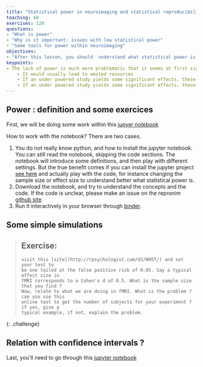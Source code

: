 ```yaml
---
title: "Statistical power in neuroimaging and statistical reproducibility"
teaching: 60
exercises: 120
questions:
- "What is power"
- "Why is it important: issues with low statistical power"
- "Some tools for power within neuroimaging"
objectives:
- "After this lesson, you should  understand what statistical power is, and the issues of low statistical power "
keypoints:
- The lack of power is much more problematic that it seems at first sight.
    - It would usually lead to wasted resources
    - If an under powered study yields some significant effects, these are likely to be overestimated
    - If an under powered study yields some significant effects, these are less likely to replicate
---
```


## Power : definition and some exercices

First, we will be doing some work within this [jupyer notebook](https://github.com/ReproNim/module-stats/blob/gh-pages/notebooks/Power-basics.ipynb)


How to work with the notebook?
There are two cases.
1. You do not really know python, and how to install the jupyter notebook. You can still read the notebook, skipping the code sections. The notebook will introduce some definitions, and then play with different settings. But the true benefit comes if you can install the jupyter project [see here](http://jupyter.readthedocs.io/en/latest/install.html) and actually play with the code, for instance changing the sample size or effect size to understand better what statistical power is.
2. Download the notebook, and try to understand the concepts and the code. If the code is unclear, please make an issue on the repronim [github site](https://github.com/ReproNim/module-stats/tree/gh-pages/notebooks).
3. Run it interactively in your browser through [binder]().

## Some simple simulations  

> ## Exercise:
>     visit this [site](http://rpsychologist.com/d3/NHST/) and set your test to
>     be one tailed at the false positive risk of 0.05. Say a typical effect size in
>     fMRI corresponds to a Cohen's d of 0.5. What is the sample size that you find ?
>     Now, relate to what we are doing in fMRI. What is the problem ? can you use this
>     online tool to get the number of subjects for your experiment ? if yes, give a
>     typical example, if not, explain the problem.  
>
{: .challenge}


## Relation with confidence intervals ?

Last, you'll need to go through this [jupyter notebook](https://github.com/ReproNim/module-stats/blob/gh-pages/notebooks/Misconceptions-Confidence-Intervals.ipynb)
